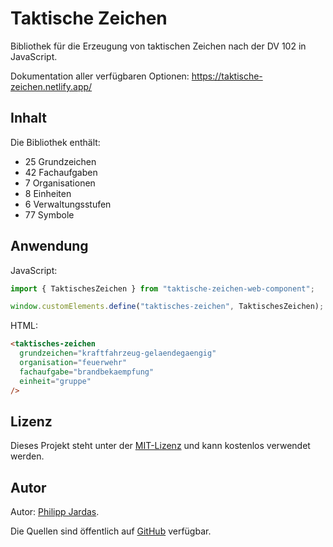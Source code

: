 # Taktische Zeichen

Bibliothek für die Erzeugung von taktischen Zeichen nach der DV 102 in JavaScript.

Dokumentation aller verfügbaren Optionen: https://taktische-zeichen.netlify.app/

## Inhalt

Die Bibliothek enthält:

<!-- STATISTICS:START -->

- 25 Grundzeichen
- 42 Fachaufgaben
- 7 Organisationen
- 8 Einheiten
- 6 Verwaltungsstufen
- 77 Symbole

<!-- STATISTICS:END -->

## Anwendung

JavaScript:

```javascript
import { TaktischesZeichen } from "taktische-zeichen-web-component";

window.customElements.define("taktisches-zeichen", TaktischesZeichen);
```

HTML:

```html
<taktisches-zeichen
  grundzeichen="kraftfahrzeug-gelaendegaengig"
  organisation="feuerwehr"
  fachaufgabe="brandbekaempfung"
  einheit="gruppe"
/>
```

## Lizenz

Dieses Projekt steht unter der [MIT-Lizenz](https://opensource.org/licenses/MIT) und kann kostenlos verwendet werden.

## Autor

Autor: [Philipp Jardas](https://jardas.de).

Die Quellen sind öffentlich auf [GitHub](https://github.com/phjardas/taktische-zeichen) verfügbar.
